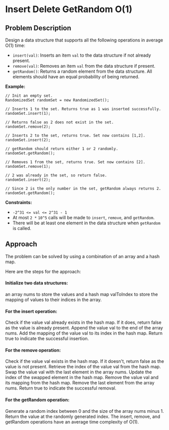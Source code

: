 # Insert Delete GetRandom O(1)

## Problem Description

Design a data structure that supports all the following operations in average O(1) time:

- `insert(val)`: Inserts an item `val` to the data structure if not already present.
- `remove(val)`: Removes an item `val` from the data structure if present.
- `getRandom()`: Returns a random element from the data structure. All elements should have an equal probability of being returned.

**Example:**

```plaintext
// Init an empty set.
RandomizedSet randomSet = new RandomizedSet();

// Inserts 1 to the set. Returns true as 1 was inserted successfully.
randomSet.insert(1);

// Returns false as 2 does not exist in the set.
randomSet.remove(2);

// Inserts 2 to the set, returns true. Set now contains [1,2].
randomSet.insert(2);

// getRandom should return either 1 or 2 randomly.
randomSet.getRandom();

// Removes 1 from the set, returns true. Set now contains [2].
randomSet.remove(1);

// 2 was already in the set, so return false.
randomSet.insert(2);

// Since 2 is the only number in the set, getRandom always returns 2.
randomSet.getRandom();
```

**Constraints:**

- `-2^31 <= val <= 2^31 - 1`
- At most `2 *` `10^5` calls will be made to `insert`, `remove`, and `getRandom`.
- There will be at least one element in the data structure when `getRandom` is called.

## Approach

The problem can be solved by using a combination of an array and a hash map.

Here are the steps for the approach:

#### **Initialize two data structures:** 

an array nums to store the values and a hash map valToIndex to store the mapping of values to their indices in the array.

#### **For the insert operation:**

Check if the value val already exists in the hash map. If it does, return false as the value is already present.
Append the value val to the end of the array nums.
Add the mapping of the value val to its index in the hash map.
Return true to indicate the successful insertion.

#### **For the remove operation:**

Check if the value val exists in the hash map. If it doesn't, return false as the value is not present.
Retrieve the index of the value val from the hash map.
Swap the value val with the last element in the array nums.
Update the index of the swapped element in the hash map.
Remove the value val and its mapping from the hash map.
Remove the last element from the array nums.
Return true to indicate the successful removal.

#### **For the getRandom operation:**

Generate a random index between 0 and the size of the array nums minus 1.
Return the value at the randomly generated index.
The insert, remove, and getRandom operations have an average time complexity of O(1).
